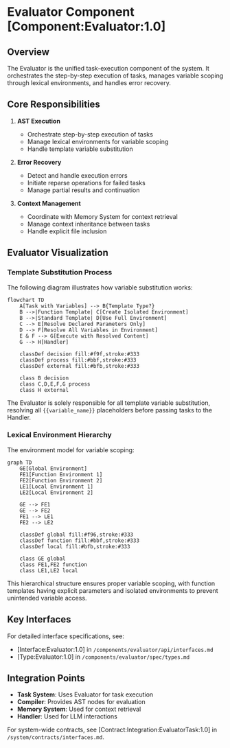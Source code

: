 # Evaluator Component [Component:Evaluator:1.0]

## Overview

The Evaluator is the unified task-execution component of the system. It orchestrates the step-by-step execution of tasks, manages variable scoping through lexical environments, and handles error recovery.

## Core Responsibilities

1. **AST Execution**
   - Orchestrate step-by-step execution of tasks
   - Manage lexical environments for variable scoping
   - Handle template variable substitution

2. **Error Recovery**
   - Detect and handle execution errors
   - Initiate reparse operations for failed tasks
   - Manage partial results and continuation

3. **Context Management**
   - Coordinate with Memory System for context retrieval
   - Manage context inheritance between tasks
   - Handle explicit file inclusion

## Evaluator Visualization

### Template Substitution Process
The following diagram illustrates how variable substitution works:

```mermaid
flowchart TD
    A[Task with Variables] --> B{Template Type?}
    B -->|Function Template| C[Create Isolated Environment]
    B -->|Standard Template| D[Use Full Environment]
    C --> E[Resolve Declared Parameters Only]
    D --> F[Resolve All Variables in Environment]
    E & F --> G[Execute with Resolved Content]
    G --> H[Handler]
    
    classDef decision fill:#f9f,stroke:#333
    classDef process fill:#bbf,stroke:#333
    classDef external fill:#bfb,stroke:#333
    
    class B decision
    class C,D,E,F,G process
    class H external
```

The Evaluator is solely responsible for all template variable substitution, resolving all `{{variable_name}}` placeholders before passing tasks to the Handler.

### Lexical Environment Hierarchy
The environment model for variable scoping:

```mermaid
graph TD
    GE[Global Environment]
    FE1[Function Environment 1]
    FE2[Function Environment 2]
    LE1[Local Environment 1]
    LE2[Local Environment 2]
    
    GE --> FE1
    GE --> FE2
    FE1 --> LE1
    FE2 --> LE2
    
    classDef global fill:#f96,stroke:#333
    classDef function fill:#bbf,stroke:#333
    classDef local fill:#bfb,stroke:#333
    
    class GE global
    class FE1,FE2 function
    class LE1,LE2 local
```

This hierarchical structure ensures proper variable scoping, with function templates having explicit parameters and isolated environments to prevent unintended variable access.

## Key Interfaces

For detailed interface specifications, see:
- [Interface:Evaluator:1.0] in `/components/evaluator/api/interfaces.md`
- [Type:Evaluator:1.0] in `/components/evaluator/spec/types.md`

## Integration Points

- **Task System**: Uses Evaluator for task execution
- **Compiler**: Provides AST nodes for evaluation
- **Memory System**: Used for context retrieval
- **Handler**: Used for LLM interactions

For system-wide contracts, see [Contract:Integration:EvaluatorTask:1.0] in `/system/contracts/interfaces.md`.
